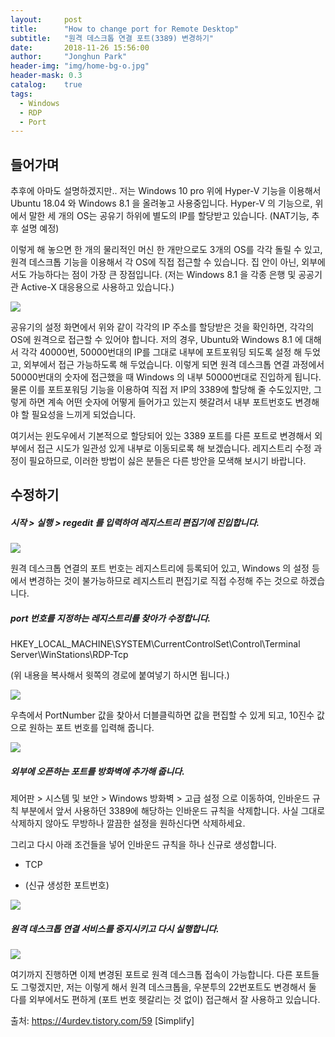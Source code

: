 ```yaml
---
layout:     post
title:      "How to change port for Remote Desktop"
subtitle:   "원격 데스크톱 연결 포트(3389) 변경하기"
date:       2018-11-26 15:56:00 
author:     "Jonghun Park"
header-img: "img/home-bg-o.jpg"
header-mask: 0.3
catalog:    true
tags:
  - Windows
  - RDP
  - Port
---
```


## 들어가며

추후에 아마도 설명하겠지만.. 저는 Windows 10 pro 위에 Hyper-V 기능을 이용해서 Ubuntu 18.04 와 Windows 8.1 을 올려놓고 사용중입니다. Hyper-V 의 기능으로, 위에서 말한 세 개의 OS는 공유기 하위에 별도의 IP를 할당받고 있습니다. (NAT기능, 추후 설명 예정)

이렇게 해 놓으면 한 개의 물리적인 머신 한 개만으로도 3개의 OS를 각각 돌릴 수 있고, 원격 데스크톱 기능을 이용해서 각 OS에 직접 접근할 수 있습니다. 집 안이 아닌, 외부에서도 가능하다는 점이 가장 큰 장점입니다. (저는 Windows 8.1 을 각종 은행 및 공공기관 Active-X 대응용으로 사용하고 있습니다.)

![](/blog/img/post/2018-11-26-change-rdp-port/post-change-rdp-port-00001.png)

공유기의 설정 화면에서 위와 같이 각각의 IP 주소를 할당받은 것을 확인하면, 각각의 OS에 원격으로 접근할 수 있어야 합니다. 저의 경우, Ubuntu와 Windows 8.1 에 대해서 각각 40000번, 50000번대의 IP를 그대로 내부에 포트포워딩 되도록 설정 해 두었고, 외부에서 접근 가능하도록 해 두었습니다. 이렇게 되면 원격 데스크톱 연결 과정에서 50000번대의 숫자에 접근했을 때 Windows 의 내부 50000번대로 진입하게 됩니다. 물론 이를 포트포워딩 기능을 이용하여 직접 저 IP의 3389에 할당해 줄 수도있지만, 그렇게 하면 계속 어떤 숫자에 어떻게 들어가고 있는지 헷갈려서 내부 포트번호도 변경해야 할 필요성을 느끼게 되었습니다. 

여기서는 윈도우에서 기본적으로 할당되어 있는 3389 포트를 다른 포트로 변경해서 외부에서 접근 시도가 일관성 있게 내부로 이동되로록 해 보겠습니다. 레지스트리 수정 과정이 필요하므로, 이러한 방법이 싫은 분들은 다른 방안을 모색해 보시기 바랍니다.



## 수정하기

##### 시작 > 실행 > regedit 를 입력하여 레지스트리 편집기에 진입합니다. 

![](/blog/img/post/2018-11-26-change-rdp-port/post-change-rdp-port-00002.png)

원격 데스크톱 연결의 포트 번호는 레지스트리에 등록되어 있고, Windows 의 설정 등에서 변경하는 것이 불가능하므로 레지스트리 편집기로 직접 수정해 주는 것으로 하겠습니다. 



##### port 번호를 지정하는 레지스트리를 찾아가 수정합니다. 

HKEY_LOCAL_MACHINE\SYSTEM\CurrentControlSet\Control\Terminal Server\WinStations\RDP-Tcp

(위 내용을 복사해서 윗쪽의 경로에 붙여넣기 하시면 됩니다.)

![](/blog/img/post/2018-11-26-change-rdp-port/post-change-rdp-port-00003.png)

우측에서 PortNumber 값을 찾아서 더블클릭하면 값을 편집할 수 있게 되고, 10진수 값으로 원하는 포트 번호를 입력해 줍니다.

![](/blog/img/post/2018-11-26-change-rdp-port/post-change-rdp-port-00004.png)



##### 외부에 오픈하는 포트를 방화벽에 추가해 줍니다. 

제어판 > 시스템 및 보안 > Windows 방화벽 > 고급 설정 으로 이동하여, 인바운드 규칙 부분에서 앞서 사용하던 3389에 해당하는 인바운드 규칙을 삭제합니다. 사실 그대로 삭제하지 않아도 무방하나 깔끔한 설정을 원하신다면 삭제하세요.

그리고 다시 아래 조건들을 넣어 인바운드 규칙을 하나 신규로 생성합니다. 

- TCP

- (신규 생성한 포트번호)

![](/blog/img/post/2018-11-26-change-rdp-port/post-change-rdp-port-00005.png)




##### 원격 데스크톱 연결 서비스를 중지시키고 다시 실행합니다. 

![](/blog/img/post/2018-11-26-change-rdp-port/post-change-rdp-port-00006.png)



여기까지 진행하면 이제 변경된 포트로 원격 데스크톱 접속이 가능합니다. 다른 포트들도 그렇겠지만, 저는 이렇게 해서 원격 데스크톱을, 우분투의 22번포트도 변경해서 둘 다를 외부에서도 편하게 (포트 번호 헷갈리는 것 없이) 접근해서 잘 사용하고 있습니다.



출처: https://4urdev.tistory.com/59 [Simplify]

